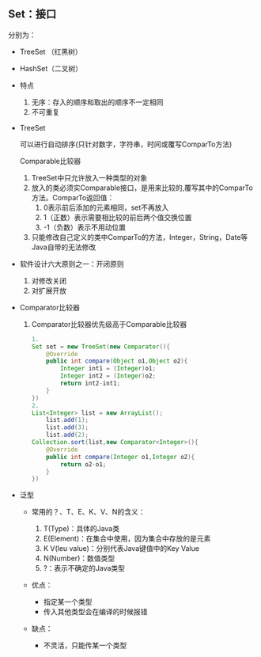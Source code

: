 ## Set：接口

分别为：

- TreeSet （红黑树）
- HashSet（二叉树）

- 特点

  1. 无序：存入的顺序和取出的顺序不一定相同
  2. 不可重复

- TreeSet

  可以进行自动排序(只针对数字，字符串，时间或覆写ComparTo方法)

  Comparable比较器

  1. TreeSet中只允许放入一种类型的对象
  2. 放入的类必须实Comparable接口，是用来比较的,覆写其中的ComparTo方法。ComparTo返回值：
     1. 0表示前后添加的元素相同，set不再放入
     2. 1（正数）表示需要相比较的前后两个值交换位置
     3. -1（负数）表示不用动位置
  3. 只能修改自己定义的类中ComparTo的方法，Integer，String，Date等Java自带的无法修改

- 软件设计六大原则之一：开闭原则

  1. 对修改关闭
  2. 对扩展开放

- Comparator比较器

  1. Comparator比较器优先级高于Comparable比较器

     ```java
     1.
     Set set = new TreeSet(new Comparator(){
         @Override
         public int compare(Object o1,Object o2){
             Integer int1 = (Integer)o1;
             Integer int2 = (Integer)o2;
             return int2-int1;
         }
     })
     2.
     List<Integer> list = new ArrayList();
         list.add(1);
         list.add(3);
         list.add(2);
     Collection.sort(list,new Comparator<Integer>(){
         @Override
         public int compare(Integer o1,Integer o2){
             return o2-o1;
         }
     }) 
     ```

- 泛型
  
  - 常用的？、T、E、K、V、N的含义：
    1. T(Type)：具体的Java类
    2. E(Element)：在集合中使用，因为集合中存放的是元素
    3. K V(leu value)：分别代表Java键值中的Key Value
    4. N(Number)：数值类型
    5. ?：表示不确定的Java类型
  
  
  
  
  - 优点：
    - 指定某一个类型
    - 传入其他类型会在编译的时候报错 
  - 缺点：
    - 不灵活，只能传某一个类型
  

